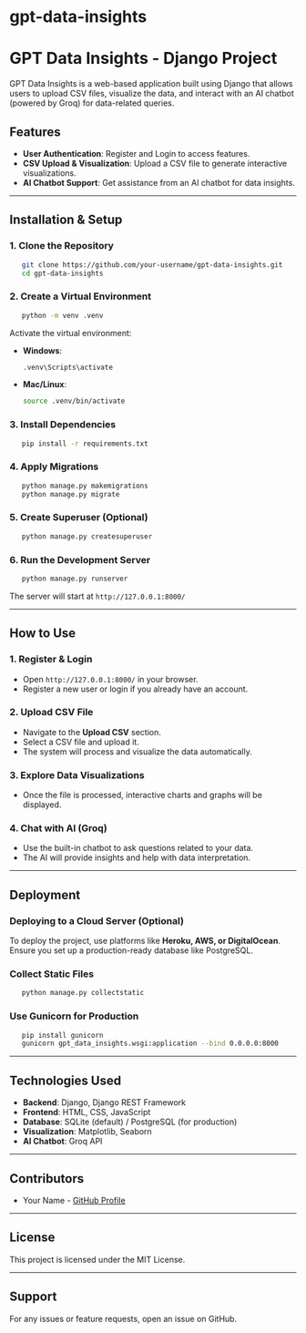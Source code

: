 # gpt-data-insights
# GPT Data Insights - Django Project

GPT Data Insights is a web-based application built using Django that allows users to upload CSV files, visualize the data, and interact with an AI chatbot (powered by Groq) for data-related queries.

## Features
- **User Authentication**: Register and Login to access features.
- **CSV Upload & Visualization**: Upload a CSV file to generate interactive visualizations.
- **AI Chatbot Support**: Get assistance from an AI chatbot for data insights.

---

## Installation & Setup

### 1. Clone the Repository
```sh
   git clone https://github.com/your-username/gpt-data-insights.git
   cd gpt-data-insights
```

### 2. Create a Virtual Environment
```sh
   python -m venv .venv
```
Activate the virtual environment:
- **Windows**:
  ```sh
  .venv\Scripts\activate
  ```
- **Mac/Linux**:
  ```sh
  source .venv/bin/activate
  ```

### 3. Install Dependencies
```sh
   pip install -r requirements.txt
```

### 4. Apply Migrations
```sh
   python manage.py makemigrations
   python manage.py migrate
```

### 5. Create Superuser (Optional)
```sh
   python manage.py createsuperuser
```

### 6. Run the Development Server
```sh
   python manage.py runserver
```
The server will start at `http://127.0.0.1:8000/`

---

## How to Use

### 1. Register & Login
- Open `http://127.0.0.1:8000/` in your browser.
- Register a new user or login if you already have an account.

### 2. Upload CSV File
- Navigate to the **Upload CSV** section.
- Select a CSV file and upload it.
- The system will process and visualize the data automatically.

### 3. Explore Data Visualizations
- Once the file is processed, interactive charts and graphs will be displayed.

### 4. Chat with AI (Groq)
- Use the built-in chatbot to ask questions related to your data.
- The AI will provide insights and help with data interpretation.

---

## Deployment
### Deploying to a Cloud Server (Optional)
To deploy the project, use platforms like **Heroku, AWS, or DigitalOcean**. Ensure you set up a production-ready database like PostgreSQL.

### Collect Static Files
```sh
   python manage.py collectstatic
```

### Use Gunicorn for Production
```sh
   pip install gunicorn
   gunicorn gpt_data_insights.wsgi:application --bind 0.0.0.0:8000
```

---

## Technologies Used
- **Backend**: Django, Django REST Framework
- **Frontend**: HTML, CSS, JavaScript
- **Database**: SQLite (default) / PostgreSQL (for production)
- **Visualization**: Matplotlib, Seaborn
- **AI Chatbot**: Groq API

---

## Contributors
- Your Name - [GitHub Profile](https://github.com/your-username)

---

## License
This project is licensed under the MIT License.

---

## Support
For any issues or feature requests, open an issue on GitHub.

